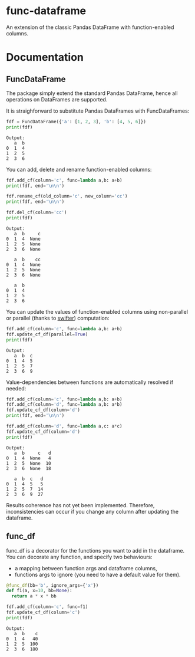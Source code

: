 # func-dataframe
An extension of the classic Pandas DataFrame with function-enabled columns.

# Documentation
## FuncDataFrame
The package simply extend the standard Pandas DataFrame, hence all operations on DataFrames are supported.

It is straighforward to substitute Pandas DataFrames with FuncDataFrames:
```python
fdf = FuncDataFrame({'a': [1, 2, 3], 'b': [4, 5, 6]})
print(fdf)
```
```
Output:
   a  b
0  1  4
1  2  5
2  3  6
```
You can add, delete and rename function-enabled columns:
```python
fdf.add_cf(column='c', func=lambda a,b: a+b)
print(fdf, end='\n\n')

fdf.rename_cf(old_column='c', new_column='cc')
print(fdf, end='\n\n')

fdf.del_cf(column='cc')
print(fdf)
```
```
Output:
   a  b     c
0  1  4  None
1  2  5  None
2  3  6  None

   a  b    cc
0  1  4  None
1  2  5  None
2  3  6  None

   a  b
0  1  4
1  2  5
2  3  6
```
You can update the values of function-enabled columns using non-parallel or parallel (thanks to [swifter](https://github.com/jmcarpenter2/swifter)) computation:
```python
fdf.add_cf(column='c', func=lambda a,b: a+b)
fdf.update_cf_df(parallel=True)
print(fdf)
```
```
Output:
   a  b  c
0  1  4  5
1  2  5  7
2  3  6  9
```
Value-dependencies between functions are automatically resolved if needed:
```python
fdf.add_cf(column='c', func=lambda a,b: a+b)
fdf.add_cf(column='d', func=lambda a,b: a*b)
fdf.update_cf_df(column='d')
print(fdf, end='\n\n')

fdf.add_cf(column='d', func=lambda a,c: a*c)
fdf.update_cf_df(column='d')
print(fdf)
```
```
Output:
   a  b     c   d
0  1  4  None   4
1  2  5  None  10
2  3  6  None  18

   a  b  c   d
0  1  4  5   5
1  2  5  7  14
2  3  6  9  27
```
Results coherence has not yet been implemented. Therefore, inconsistencies can occur if you change any column after updating the dataframe.
## func_df
func_df is a decorator for the functions you want to add in the dataframe.
You can decorate any function, and specify two behaviours:
- a mapping between function args and dataframe columns,
- functions args to ignore (you need to have a default value for them).
```python
@func_df(bb='b', ignore_args={'x'})
def f1(a, x=10, bb=None):
  return a * x * bb

fdf.add_cf(column='c', func=f1)
fdf.update_cf_df(column='c')
print(fdf)
```
```
Output:
   a  b    c
0  1  4   40
1  2  5  100
2  3  6  180
```
